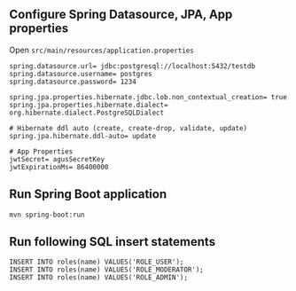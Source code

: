 ## Configure Spring Datasource, JPA, App properties
Open `src/main/resources/application.properties`
```
spring.datasource.url= jdbc:postgresql://localhost:5432/testdb
spring.datasource.username= postgres
spring.datasource.password= 1234

spring.jpa.properties.hibernate.jdbc.lob.non_contextual_creation= true
spring.jpa.properties.hibernate.dialect= org.hibernate.dialect.PostgreSQLDialect

# Hibernate ddl auto (create, create-drop, validate, update)
spring.jpa.hibernate.ddl-auto= update

# App Properties
jwtSecret= agusSecretKey
jwtExpirationMs= 86400000
```


## Run Spring Boot application
```
mvn spring-boot:run
```

## Run following SQL insert statements
```
INSERT INTO roles(name) VALUES('ROLE_USER');
INSERT INTO roles(name) VALUES('ROLE_MODERATOR');
INSERT INTO roles(name) VALUES('ROLE_ADMIN');
```